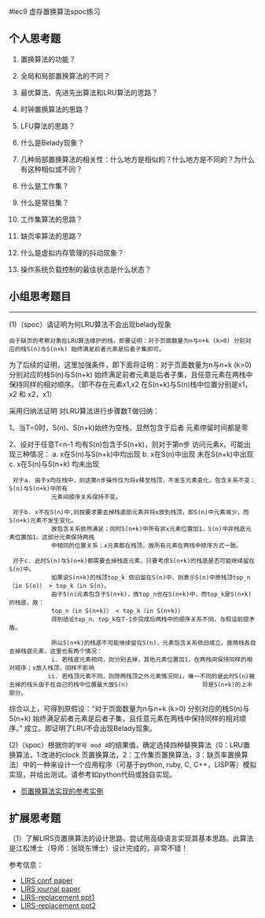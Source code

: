 #lec9 虚存置换算法spoc练习

## 个人思考题
1. 置换算法的功能？

2. 全局和局部置换算法的不同？

3. 最优算法、先进先出算法和LRU算法的思路？

4. 时钟置换算法的思路？

5. LFU算法的思路？

6. 什么是Belady现象？

7. 几种局部置换算法的相关性：什么地方是相似的？什么地方是不同的？为什么有这种相似或不同？

8. 什么是工作集？

9. 什么是常驻集？

10. 工作集算法的思路？

11. 缺页率算法的思路？

12. 什么是虚拟内存管理的抖动现象？

13. 操作系统负载控制的最佳状态是什么状态？

## 小组思考题目

----
(1)（spoc）请证明为何LRU算法不会出现belady现象
>
    由于缺页的考察对象在LRU算法维护的栈，即要证明：对于页面数量为n与n+k (k>0) 分别对应的栈S(n)与S(n+k) 始终满足前者元素是后者子集即可。
为了后续的证明，这里加强条件，即下面将证明：对于页面数量为n与n+k (k>0) 分别对应的栈S(n)与S(n+k) 始终满足前者元素是后者子集，且任意元素在两栈中保持同样的相对顺序。（即不存在元素x1,x2 在S(n+k)与S(n)栈中位置分别是x1，x2 和 x2，x1）
 
采用归纳法证明 对LRU算法进行步骤数T做归纳：
 
1、当T=0时，S(n)、S(n+k)始终为空栈，显然包含于后者 元素停留时间都是零
 
2、设对于任意T<n-1 均有S(n)包含于S(n+k)，则对于第n步 访问元素x，可能出现三种情况：
     a. x在S(n)与S(n+k)中均出现
     b. x在S(n)中出现 未在S(n+k)中出现
     c. x在S(n)与S(n+k) 均未出现
 
     对于a. 由于x均在栈中，则这第n步操作仅为将x移至栈顶，不发生元素变化，包含关系不变；S(n)与S(n+k)中所有
                元素间顺序关系保持不变。
 
     对于b. x不在S(n)中,则按要求要去掉栈底部元素并将x放到栈顶，即S(n)中元素减少，而S(n+k)元素不发生变化。
                故包含关系依然满足；同时S(n+k)中所有非x元素位置加1，S(n)中非栈底元素位置加1。这部分元素保持两栈
                中相同的位置关系；x元素都在栈顶，故所有元素在两栈中排序方式一致。
 
     对于c. 此时S(n)与S(n+k)都需要去掉栈底元素，只要考虑S(n+k)的栈底是否可能继续留在S(n)中。
                如果说S(n+k)的栈顶top_k 依旧留在S(n)中，则表示S(n)中原栈顶top_n（in S(n)） > top_k（in S(n)。
                由于S(n)元素包含于S(n+k)，故top_n也在S(n+k)中，而top_k是S(n+k)的栈底，故：
                top_n（in S(n+k)） < top_k（in S(n+k)）
                得到结论top_n、top_k在T-1步完成后两栈中的顺序关系不同，与假设前提矛盾。
               
                所以S(n+k)的栈底不可能继续留在S(n)，元素包含关系依旧成立。故两栈各自去掉栈底元素，这里也有两个情况：
                i. 若栈底元素相同，则分别去掉，其他元素位置加1，在两栈间保持同样的相对顺序；x放入栈顶，同样不影响
               ii. 若栈顶元素不同，则除两栈顶之外元素情况同i，唯一不同的是此时S(n)被去掉的栈头由于在自己的栈中位置最大故S(n)                     将是S(n+k)的上半部分。
 
综合以上，可得到原假设：“对于页面数量为n与n+k (k>0) 分别对应的栈S(n)与S(n+k) 始终满足前者元素是后者子集，且任意元素在两栈中保持同样的相对顺序。” 成立。即证明了LRU不会出现Belady现象。


(2)（spoc）根据你的`学号 mod 4`的结果值，确定选择四种替换算法（0：LRU置换算法，1:改进的clock 页置换算法，2：工作集页置换算法，3：缺页率置换算法）中的一种来设计一个应用程序（可基于python, ruby, C, C++，LISP等）模拟实现，并给出测试。请参考如python代码或独自实现。
 - [页置换算法实现的参考实例](https://github.com/chyyuu/ucore_lab/blob/master/related_info/lab3/page-replacement-policy.py)
 
## 扩展思考题
（1）了解LIRS页置换算法的设计思路，尝试用高级语言实现其基本思路。此算法是江松博士（导师：张晓东博士）设计完成的，非常不错！

参考信息：

 - [LIRS conf paper](http://www.ece.eng.wayne.edu/~sjiang/pubs/papers/jiang02_LIRS.pdf)
 - [LIRS journal paper](http://www.ece.eng.wayne.edu/~sjiang/pubs/papers/jiang05_LIRS.pdf)
 - [LIRS-replacement ppt1](http://dragonstar.ict.ac.cn/course_09/XD_Zhang/(6)-LIRS-replacement.pdf)
 - [LIRS-replacement ppt2](http://www.ece.eng.wayne.edu/~sjiang/Projects/LIRS/sig02.ppt)
